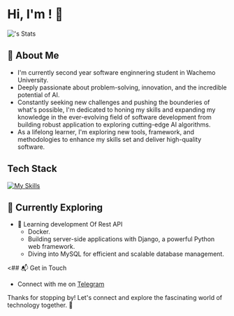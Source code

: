 # Hi, I'm <Samuel Tefera>! 👋

![<Samuel-Tefera>'s Stats](https://github-readme-stats.vercel.app/api?username=<Samuel-Tefera>&theme=vue-dark&show_icons=true&hide_border=true&count_private=true)

## 🚀 About Me

- I'm currently second year software enginnering student in Wachemo University.
- Deeply passionate about problem-solving, innovation, and the incredible potential of AI.
- Constantly seeking new challenges and pushing the bounderies of what's possible, I'm dedicated to honing my skills and expanding my knowledge in the ever-evolving field of software development from building robust application to exploring cutting-edge AI algorithms.
- As a lifelong learner, I'm exploring new tools, framework, and methodologies to enhance my skills set and deliver high-quality software.

<!--## My Articles-->

## Tech Stack
[![My Skills](https://skillicons.dev/icons?i=py,cpp,js,html,css,docker,django,flask,postgres,sqlite)](https://skillicons.dev)

## 🌱 Currently Exploring

- 🚀 Learning development Of Rest API 
  - Docker.
  - Building server-side applications with Django, a powerful Python web framework.
  - Diving into MySQL for efficient and scalable database management.

 <!--## 🏆 Achievements

- 🌟 Completed Hacktoberfest 2023 - Contributed to open source projects and celebrated the spirit of collaboration.-->


<## 📬 Get in Touch
- Connect with me on [Telegram](https://t.me/samuelTefera7)

Thanks for stopping by! Let's connect and explore the fascinating world of technology together. 🚀

<!--
**Samuel-Tefera/Samuel-Tefera** is a ✨ _special_ ✨ repository because its `README.md` (this file) appears on your GitHub profile.

Here are some ideas to get you started:

- 🔭 I’m currently working on ...
- 🌱 I’m currently learning ...
- 👯 I’m looking to collaborate on ...
- 🤔 I’m looking for help with ...
- 💬 Ask me about ...
- 📫 How to reach me: ...
- 😄 Pronouns: ...
- ⚡ Fun fact: ...
-->

